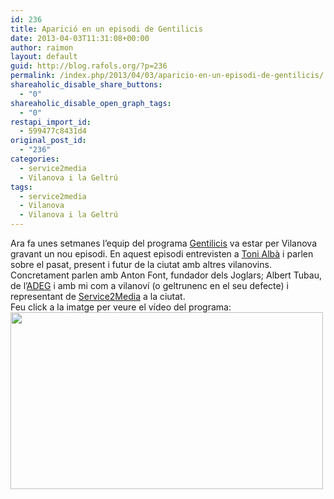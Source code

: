 ```yaml
---
id: 236
title: Aparició en un episodi de Gentilicis
date: 2013-04-03T11:31:08+00:00
author: raimon
layout: default
guid: http://blog.rafols.org/?p=236
permalink: /index.php/2013/04/03/aparicio-en-un-episodi-de-gentilicis/
shareaholic_disable_share_buttons:
  - "0"
shareaholic_disable_open_graph_tags:
  - "0"
restapi_import_id:
  - 599477c8431d4
original_post_id:
  - "236"
categories:
  - service2media
  - Vilanova i la Geltrú
tags:
  - service2media
  - Vilanova
  - Vilanova i la Geltrú
---
```

Ara fa unes setmanes l&#8217;equip del programa [Gentilicis](http://tvgirona.xiptv.cat/gentilicis) va estar per Vilanova gravant un nou episodi. En aquest episodi entrevisten a [Toni Albà](http://www.tonialba.cat/) i parlen sobre el pasat, present i futur de la ciutat amb altres vilanovins. Concretament parlen amb Anton Font, fundador dels Joglars; Albert Tubau, de l&#8217;[ADEG](http://adeg.cat/) i amb mi com a vilanoví (o geltrunenc en el seu defecte) i representant de [Service2Media](http://www.service2media.com) a la ciutat.  
Feu click a la imatge per veure el vídeo del programa:  
[<img loading="lazy" src="http://blog.rafols.org/wp-content/uploads/Screen-Shot-2013-04-03-at-11.49.45-AM.png" alt="" width="500" height="283" class="alignnone size-medium wp-image-243" />](http://tvgirona.xiptv.cat/gentilicis/capitol/capitol-12-_-toni-alba)
